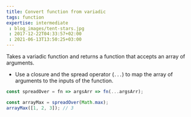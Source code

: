 ```yaml
---
title: Convert function from variadic
tags: function
expertise: intermediate
 : blog_images/tent-stars.jpg
 : 2017-12-22T04:33:57+02:00
 : 2021-06-13T13:50:25+03:00
---
```


Takes a variadic function and returns a function that accepts an array of arguments.

- Use a closure and the spread operator (`...`) to map the array of arguments to the inputs of the function.

```js
const spreadOver = fn => argsArr => fn(...argsArr);
```

```js
const arrayMax = spreadOver(Math.max);
arrayMax([1, 2, 3]); // 3
```

